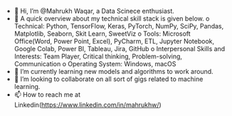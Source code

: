 - 👋 Hi, I’m @Mahrukh Waqar, a Data Scinece enthusiast.
- 👀 A quick overview about my technical skill stack is given below.
   o Technical: Python, TensorFlow, Keras, PyTorch, NumPy, SciPy, Pandas, Matplotlib, Seaborn, Skit Learn, SweetViz
   o Tools: Microsoft Office(Word, Power Point, Excel), PyCharm, ETL, Jupyter Notebook, Google Colab, Power BI, Tableau, Jira, GitHub 
   o Interpersonal Skills and Interests: Team Player, Critical thinking, Problem-solving, Communication
   o Operating System: Windows, macOS
- 🌱 I’m currently learning new models and algorithms to work around. 
- 💞️ I’m looking to collaborate on all sort of gigs related to machine learning. 
- 📫 How to reach me at Linkedin(https://www.linkedin.com/in/mahrukhw/)

